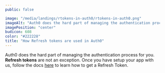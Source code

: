 ```yaml
---
public: false

image: "/media/landings/rtokens-in-auth0/rtokens-in-auth0.png"
imageAlt: "Auth0 does the hard part of managing the authentication process for you"
imagePosition: "center"
budicon: 608
color: "#222228"
title: "How Refresh tokens are used in Auth0"
---
```

Auth0 does the hard part of managing the authentication process for you. **Refresh tokens** are not an exception. Once you have setup your app with us, follow the docs [here](https://auth0.com/docs/refresh-token) to learn how to get a Refresh Token.